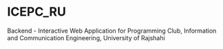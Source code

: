 # ICEPC_RU
Backend - Interactive Web Application for Programming Club, Information and Communication Engineering, University of Rajshahi
